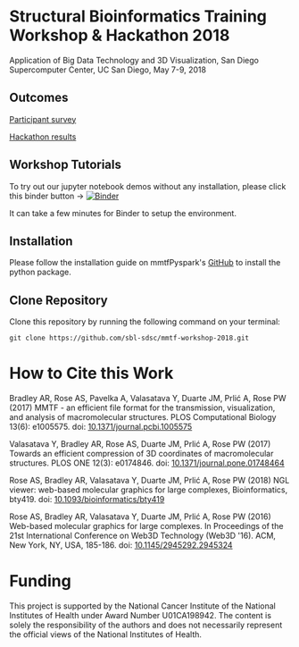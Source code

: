 # Structural Bioinformatics Training Workshop &amp; Hackathon 2018

Application of Big Data Technology and 3D Visualization,
San Diego Supercomputer Center, UC San Diego, May 7-9, 2018

## Outcomes

[Participant survey](https://github.com/sbl-sdsc/mmtf-workshop-2018/blob/master/Survey.pdf)

[Hackathon results](https://github.com/sbl-sdsc/mmtf-hackathon-2018)


## Workshop Tutorials

To try out our jupyter notebook demos without any installation, please click this binder button -> [![Binder](https://mybinder.org/badge.svg)](https://mybinder.org/v2/gh/sbl-sdsc/mmtf-workshop-2018/master)

It can take a few minutes for Binder to setup the environment.


## Installation

Please follow the installation guide on mmtfPyspark's [GitHub](https://github.com/sbl-sdsc/mmtf-pyspark) to install the python package.

## Clone Repository

Clone this repository by running the following command on your terminal:
```
git clone https://github.com/sbl-sdsc/mmtf-workshop-2018.git
```

# How to Cite this Work

Bradley AR, Rose AS, Pavelka A, Valasatava Y, Duarte JM, Prlić A, Rose PW (2017) MMTF - an efficient file format for the transmission, visualization, and analysis of macromolecular structures. PLOS Computational Biology 13(6): e1005575. doi: [10.1371/journal.pcbi.1005575](https://doi.org/10.1371/journal.pcbi.1005575)

Valasatava Y, Bradley AR, Rose AS, Duarte JM, Prlić A, Rose PW (2017) Towards an efficient compression of 3D coordinates of macromolecular structures. PLOS ONE 12(3): e0174846. doi: [10.1371/journal.pone.01748464](https://doi.org/10.1371/journal.pone.0174846)

Rose AS, Bradley AR, Valasatava Y, Duarte JM, Prlić A, Rose PW (2018) NGL viewer: web-based molecular graphics for large complexes, Bioinformatics, bty419. doi: [10.1093/bioinformatics/bty419](https://doi.org/10.1093/bioinformatics/bty419)

Rose AS, Bradley AR, Valasatava Y, Duarte JM, Prlić A, Rose PW (2016) Web-based molecular graphics for large complexes. In Proceedings of the 21st International Conference on Web3D Technology (Web3D '16). ACM, New York, NY, USA, 185-186. doi: [10.1145/2945292.2945324](https://doi.org/10.1145/2945292.2945324)

# Funding
This project is supported by the National Cancer Institute of the National Institutes of Health under Award Number U01CA198942. The content is solely the responsibility of the authors and does not necessarily represent the official views of the National Institutes of Health.
